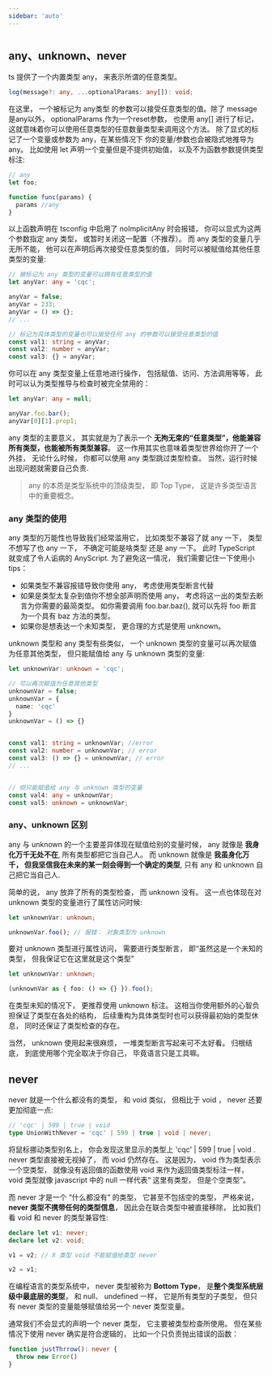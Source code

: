 ```yaml
---
sidebar: 'auto'
---
```


#

## any、unknown、never

ts 提供了一个内置类型 any， 来表示所谓的任意类型。

```typescript
log(message?: any, ...optionalParams: any[]): void;
```

在这里， 一个被标记为 any类型 的参数可以接受任意类型的值。除了 message 是any以外， optionalParams 作为一个reset参数，
也使用 <aMark>any[]</aMark>
进行了标记， 这就意味着你可以使用任意类型的任意数量类型来调用这个方法。 除了显式的标记了一个变量或参数为 any，在某些情况下
你的变量/参数也会被隐式地推导为any。 比如使用 let 声明一个变量但是不提供初始值， 以及不为函数参数提供类型标注:

```typescript
// any
let foo;

function func(params) {
  params //any
}
```

以上函数声明在 tsconfig 中启用了 <aMark>noImplicitAny</aMark>
时会报错， 你可以显式为这两个参数指定 any 类型， 或暂时关闭这一配置（不推荐）。 而 any 类型的变量几乎
无所不能， 他可以在声明后再次接受任意类型的值， 同时可以被赋值给其他任意类型的变量:

```typescript
// 被标记为 any 类型的变量可以拥有任意类型的值
let anyVar: any = 'cqc';

anyVar = false;
anyVar = 233;
anyVar = () => {};
// ...

// 标记为具体类型的变量也可以接受任何 any 的参数可以接受任意类型的值
const val1: string = anyVar;
const val2: number = anyVar;
const val3: {} = anyVar;
```

你可以在 any 类型变量上任意地进行操作， 包括赋值、访问、方法调用等等，
此时可以认为类型推导与检查时被完全禁用的：

```typescript
let anyVar: any = null;

anyVar.foo.bar();
anyVar[0][1].prop1;
```

any 类型的主要意义， 其实就是为了表示一个 **无拘无束的“任意类型”，他能兼容所有类型，也能被所有类型兼容**。
这一作用其实也意味着类型世界给你开了一个外挂， 无论什么时候， 你都可以使用 any 类型跳过类型检查。
当然，运行时候出现问题就需要自己负责.

> any 的本质是类型系统中的顶级类型， 即 Top Type， 这是许多类型语言中的重要概念。

### any 类型的使用

any 类型的万能性也导致我们经常滥用它， 比如类型不兼容了就 any 一下， 类型不想写了也 any 一下，
不确定可能是啥类型 还是 any 一下。 此时 TypeScript 就变成了令人诟病的 AnyScript.
为了避免这一情况， 我们需要记住一下使用小 tips：

- 如果类型不兼容报错导致你使用 any， 考虑使用类型断言代替
- 如果是类型太复杂到值你不想全部声明而使用 any， 考虑将这一出的类型去断言为你需要的最简类型。
如你需要调用 <aMark>foo.bar.baz()</aMark>, 就可以先将 foo 断言为一个具有 baz 方法的类型。
- 如果你是想表达一个未知类型， 更合理的方式是使用 unknown。

unknown 类型和 any 类型有些类似， 一个 unknown 类型的变量可以再次赋值为任意其他类型， 但只能赋值给 any 与 unknown 类型的变量:

```typescript
let unknownVar: unknown = 'cqc';

// 可以再次赋值为任意其他类型
unknownVar = false;
unknownVar = {
  name: 'cqc'
}
unknownVar = () => {}


const val1: string = unknownVar; //error
const val2: number = unknownVar; // error
const val3: () => {} = unknownVar; // error
// ...


// 但只能赋值给 any 与 unknown 类型的变量
const val4: any = unknownVar;
const val5: unknown = unknownVar;
```

### any、unknown 区别

any 与 unknown 的一个主要差异体现在赋值给别的变量时候， any 就像是 **我身化万千无处不在**,
所有类型都把它当自己人。 而 unknown 就像是 **我虽身化万千， 但我坚信我在未来的某一刻会得到一个确定的类型**, 只有 any 和 unknown 自己把它当自己人.

简单的说， any 放弃了所有的类型检查， 而 unknown 没有。 这一点也体现在对 unknown 类型的变量进行了属性访问时候:

```typescript
let unknownVar: unknown;

unknownVar.foo(); // 报错： 对象类型为 unknown
```

要对 unknown 类型进行属性访问， 需要进行类型断言， 即“虽然这是一个未知的类型， 但我保证它在这里就是这个类型”

```typescript
let unknownVar: unknown;

(unknownVar as { foo: () => {} }).foo();
```

在类型未知的情况下， 更推荐使用 unknown 标注。 这相当你使用额外的心智负担保证了类型在各处的结构，
后续重构为具体类型时也可以获得最初始的类型休息， 同时还保证了类型检查的存在。

当然， unknown 使用起来很麻烦， 一堆类型断言写起来可不太好看。 归根结底， 到底使用哪个完全取决于你自己， 毕竟语言只是工具嘛。

## never

never 就是一个什么都没有的类型， 和 void 类似， 但相比于 void ， never 还要更加彻底一点:

```typescript
// 'cqc' | 599 | true | void
type UnionWithNever = 'cqc' | 599 | true | void | never;
```

将鼠标挪动类型别名上， 你会发现这里显示的类型上 <aMark>'cqc' | 599 | true | void</aMark> .
never 类型直接被无视掉了， 而 void 仍然存在。 这是因为， void 作为类型表示一个空类型，
就像没有返回值的函数使用 void 来作为返回值类型标注一样， void 类型就像 javascript 中的 null 一样代表“
这里有类型， 但是个空类型”。

而 never 才是一个 “什么都没有” 的类型， 它甚至不包括空的类型， 严格来说， **never 类型不携带任何的类型信息**，
因此会在联合类型中被直接移除， 比如我们看 void 和 never 的类型兼容性:

```typescript
declare let v1: never;
declare let v2: void;

v1 = v2; // X 类型 void 不能赋值给类型 never

v2 = v1;
```

在编程语言的类型系统中， never 类型被称为 **Bottom Type**， 是**整个类型系统层级中最底层的类型**，
和 null、 undefined 一样， 它是所有类型的子类型， 但只有 never 类型的变量能够赋值给另一个 never 类型变量。

通常我们不会显式的声明一个 never 类型， 它主要被类型检查所使用。 但在某些情况下使用 never 确实是符合逻辑的，
比如一个只负责抛出错误的函数：

```typescript
function justThrrow(): never {
  throw new Error()
}
```
